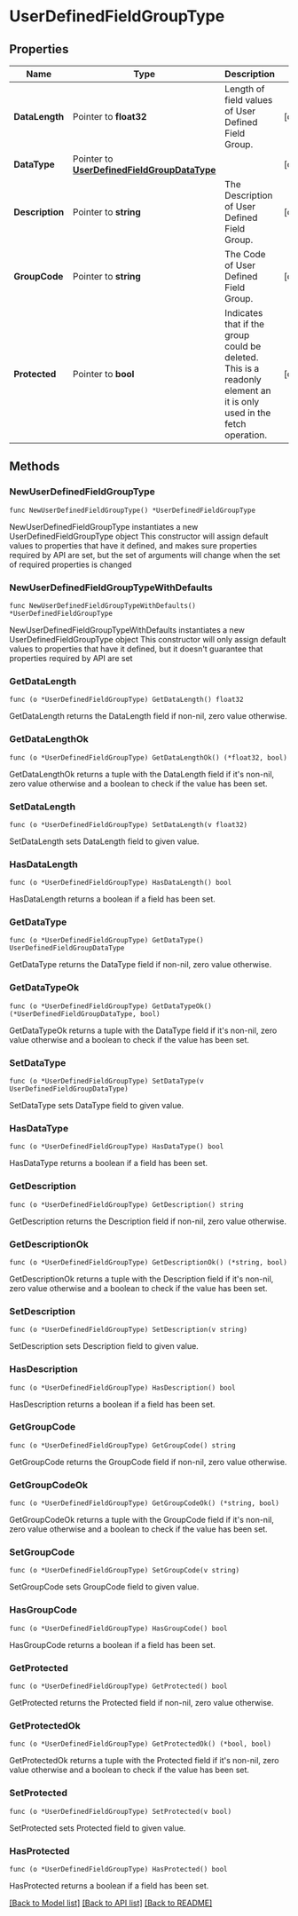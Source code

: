 # UserDefinedFieldGroupType

## Properties

Name | Type | Description | Notes
------------ | ------------- | ------------- | -------------
**DataLength** | Pointer to **float32** | Length of field values of User Defined Field Group. | [optional] 
**DataType** | Pointer to [**UserDefinedFieldGroupDataType**](UserDefinedFieldGroupDataType.md) |  | [optional] 
**Description** | Pointer to **string** | The Description of User Defined Field Group. | [optional] 
**GroupCode** | Pointer to **string** | The Code of User Defined Field Group. | [optional] 
**Protected** | Pointer to **bool** | Indicates that if the group could be deleted. This is a readonly element an it is only used in the fetch operation. | [optional] 

## Methods

### NewUserDefinedFieldGroupType

`func NewUserDefinedFieldGroupType() *UserDefinedFieldGroupType`

NewUserDefinedFieldGroupType instantiates a new UserDefinedFieldGroupType object
This constructor will assign default values to properties that have it defined,
and makes sure properties required by API are set, but the set of arguments
will change when the set of required properties is changed

### NewUserDefinedFieldGroupTypeWithDefaults

`func NewUserDefinedFieldGroupTypeWithDefaults() *UserDefinedFieldGroupType`

NewUserDefinedFieldGroupTypeWithDefaults instantiates a new UserDefinedFieldGroupType object
This constructor will only assign default values to properties that have it defined,
but it doesn't guarantee that properties required by API are set

### GetDataLength

`func (o *UserDefinedFieldGroupType) GetDataLength() float32`

GetDataLength returns the DataLength field if non-nil, zero value otherwise.

### GetDataLengthOk

`func (o *UserDefinedFieldGroupType) GetDataLengthOk() (*float32, bool)`

GetDataLengthOk returns a tuple with the DataLength field if it's non-nil, zero value otherwise
and a boolean to check if the value has been set.

### SetDataLength

`func (o *UserDefinedFieldGroupType) SetDataLength(v float32)`

SetDataLength sets DataLength field to given value.

### HasDataLength

`func (o *UserDefinedFieldGroupType) HasDataLength() bool`

HasDataLength returns a boolean if a field has been set.

### GetDataType

`func (o *UserDefinedFieldGroupType) GetDataType() UserDefinedFieldGroupDataType`

GetDataType returns the DataType field if non-nil, zero value otherwise.

### GetDataTypeOk

`func (o *UserDefinedFieldGroupType) GetDataTypeOk() (*UserDefinedFieldGroupDataType, bool)`

GetDataTypeOk returns a tuple with the DataType field if it's non-nil, zero value otherwise
and a boolean to check if the value has been set.

### SetDataType

`func (o *UserDefinedFieldGroupType) SetDataType(v UserDefinedFieldGroupDataType)`

SetDataType sets DataType field to given value.

### HasDataType

`func (o *UserDefinedFieldGroupType) HasDataType() bool`

HasDataType returns a boolean if a field has been set.

### GetDescription

`func (o *UserDefinedFieldGroupType) GetDescription() string`

GetDescription returns the Description field if non-nil, zero value otherwise.

### GetDescriptionOk

`func (o *UserDefinedFieldGroupType) GetDescriptionOk() (*string, bool)`

GetDescriptionOk returns a tuple with the Description field if it's non-nil, zero value otherwise
and a boolean to check if the value has been set.

### SetDescription

`func (o *UserDefinedFieldGroupType) SetDescription(v string)`

SetDescription sets Description field to given value.

### HasDescription

`func (o *UserDefinedFieldGroupType) HasDescription() bool`

HasDescription returns a boolean if a field has been set.

### GetGroupCode

`func (o *UserDefinedFieldGroupType) GetGroupCode() string`

GetGroupCode returns the GroupCode field if non-nil, zero value otherwise.

### GetGroupCodeOk

`func (o *UserDefinedFieldGroupType) GetGroupCodeOk() (*string, bool)`

GetGroupCodeOk returns a tuple with the GroupCode field if it's non-nil, zero value otherwise
and a boolean to check if the value has been set.

### SetGroupCode

`func (o *UserDefinedFieldGroupType) SetGroupCode(v string)`

SetGroupCode sets GroupCode field to given value.

### HasGroupCode

`func (o *UserDefinedFieldGroupType) HasGroupCode() bool`

HasGroupCode returns a boolean if a field has been set.

### GetProtected

`func (o *UserDefinedFieldGroupType) GetProtected() bool`

GetProtected returns the Protected field if non-nil, zero value otherwise.

### GetProtectedOk

`func (o *UserDefinedFieldGroupType) GetProtectedOk() (*bool, bool)`

GetProtectedOk returns a tuple with the Protected field if it's non-nil, zero value otherwise
and a boolean to check if the value has been set.

### SetProtected

`func (o *UserDefinedFieldGroupType) SetProtected(v bool)`

SetProtected sets Protected field to given value.

### HasProtected

`func (o *UserDefinedFieldGroupType) HasProtected() bool`

HasProtected returns a boolean if a field has been set.


[[Back to Model list]](../README.md#documentation-for-models) [[Back to API list]](../README.md#documentation-for-api-endpoints) [[Back to README]](../README.md)


